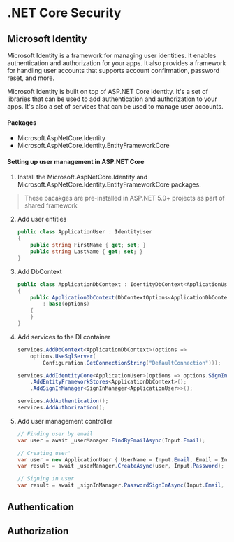 # .NET Core Security

## Microsoft Identity

Microsoft Identity is a framework for managing user identities. It enables authentication and authorization for your apps. It also provides a framework for handling user accounts that supports account confirmation, password reset, and more.

Microsoft Identity is built on top of ASP.NET Core Identity. It's a set of libraries that can be used to add authentication and authorization to your apps. It's also a set of services that can be used to manage user accounts.

#### Packages
- Microsoft.AspNetCore.Identity
- Microsoft.AspNetCore.Identity.EntityFrameworkCore

#### Setting up user management in ASP.NET Core

1. Install the Microsoft.AspNetCore.Identity and Microsoft.AspNetCore.Identity.EntityFrameworkCore packages. 

>These pacakges are pre-installed in ASP.NET 5.0+ projects as part of shared framework

2. Add user entities
    
    ```csharp
    public class ApplicationUser : IdentityUser
    {
        public string FirstName { get; set; }
        public string LastName { get; set; }
    }
    ```
3. Add DbContext

    ```csharp
    public class ApplicationDbContext : IdentityDbContext<ApplicationUser>
    {
        public ApplicationDbContext(DbContextOptions<ApplicationDbContext> options)
            : base(options)
        {
        }
    }
    ```

4. Add services to the DI container

    ```csharp
    services.AddDbContext<ApplicationDbContext>(options =>
        options.UseSqlServer(
            Configuration.GetConnectionString("DefaultConnection")));

    services.AddIdentityCore<ApplicationUser>(options => options.SignIn.RequireConfirmedAccount = true)
        .AddEntityFrameworkStores<ApplicationDbContext>();
        .AddSignInManager<SignInManager<ApplicationUser>>();

    services.AddAuthentication();
    services.AddAuthorization();
    ```

5. Add user management controller
    ```csharp
    // Finding user by email
    var user = await _userManager.FindByEmailAsync(Input.Email);

    // Creating user'
    var user = new ApplicationUser { UserName = Input.Email, Email = Input.Email };
    var result = await _userManager.CreateAsync(user, Input.Password);

    // Signing in user
    var result = await _signInManager.PasswordSignInAsync(Input.Email, Input.Password, Input.RememberMe, lockoutOnFailure: false);
     ```          



## Authentication


## Authorization

